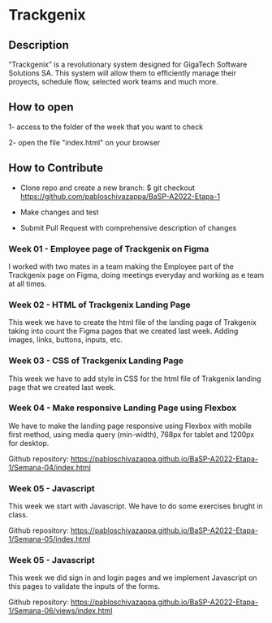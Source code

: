 # Trackgenix


## Description

“Trackgenix” is a revolutionary system designed for GigaTech Software Solutions SA. 
This system will allow them to efficiently manage their proyects, schedule flow, selected work teams and much more.


## How to open
  
1- access to the folder of the week that you want to check

2- open the file "index.html" on your browser


## How to Contribute

* Clone repo and create a new branch: $ git checkout https://github.com/pabloschivazappa/BaSP-A2022-Etapa-1

* Make changes and test

* Submit Pull Request with comprehensive description of changes


### Week 01 - Employee page of Trackgenix on Figma

I worked with two mates in a team making the Employee part of the Trackgenix page on Figma, doing meetings everyday and
working as e team at all times.

### Week 02 - HTML of Trackgenix Landing Page

This week we have to create the html file of the landing page of Trakgenix taking into count the Figma pages that we 
created last week. Adding images, links, buttons, inputs, etc.

### Week 03 - CSS of Trackgenix Landing Page

This week we have to add style in CSS for the html file of Trakgenix landing page that we created last week.

### Week 04 - Make responsive Landing Page using Flexbox

We have to make the landing page responsive using Flexbox with mobile first method, using media query (min-width), 768px for tablet and 1200px for desktop.

Github repository: https://pabloschivazappa.github.io/BaSP-A2022-Etapa-1/Semana-04/index.html

### Week 05 - Javascript

This week we start with Javascript. We have to do some exercises brught in class.

Github repository: https://pabloschivazappa.github.io/BaSP-A2022-Etapa-1/Semana-05/index.html

### Week 05 - Javascript

This week we did sign in and login pages and we implement Javascript on this pages to validate the inputs of the forms.

Github repository: https://pabloschivazappa.github.io/BaSP-A2022-Etapa-1/Semana-06/views/index.html